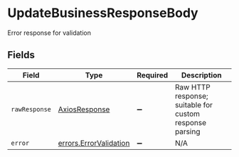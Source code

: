 # UpdateBusinessResponseBody

Error response for validation


## Fields

| Field                                                            | Type                                                             | Required                                                         | Description                                                      |
| ---------------------------------------------------------------- | ---------------------------------------------------------------- | ---------------------------------------------------------------- | ---------------------------------------------------------------- |
| `rawResponse`                                                    | [AxiosResponse](https://axios-http.com/docs/res_schema)          | :heavy_minus_sign:                                               | Raw HTTP response; suitable for custom response parsing          |
| `error`                                                          | [errors.ErrorValidation](../../models/errors/errorvalidation.md) | :heavy_minus_sign:                                               | N/A                                                              |